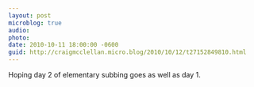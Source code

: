 ```yaml
---
layout: post
microblog: true
audio: 
photo: 
date: 2010-10-11 18:00:00 -0600
guid: http://craigmcclellan.micro.blog/2010/10/12/t27152849810.html
---
```

Hoping day 2 of elementary subbing goes as well as day 1.
